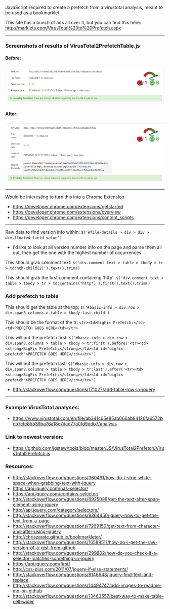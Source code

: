 JavaScript required to create a prefetch from a virustotal analysis, meant to be used as a bookmarklet.

This site has a bunch of ads all over it, but you can find this here: http://marklets.com/VirusTotal%20to%20Prefetch.aspx

------

### Screenshots of results of VirusTotal2PrefetchTable.js

#### Before:
![Screenshot BEFORE](VirusTotal_BleachBit_Before.PNG)
#### After:
![Screenshot AFTER](VirusTotal_BleachBit_After.PNG)

------

Would be interesting to turn this into a Chrome Extension. 
- https://developer.chrome.com/extensions/getstarted
- https://developer.chrome.com/extensions/overview
- https://developer.chrome.com/extensions/content_scripts

------

Raw data to find version info within: `$('#file-details > div > div > div.floated-field-value')`
- I'd like to look at all version number info on the page and parse them all out, then get the one with the highest number of occurrences.

This should grab comment text: `$('div.comment-text > table > tbody > tr > td:nth-child(2)').text().trim()`

This should grab the first comment containing 'http': `$('div.comment-text > table > tbody > tr > td:contains("http")').first().text().trim()`

### Add prefetch to table

This should get the table at the top: `$('#basic-info > div.row > div.span8.columns > table > tbody:last-child')`

This should be the format of the tr: `<tr><td>BigFix Prefetch:</td><td>PREFETCH GOES HERE</td></tr>`

This will put the prefetch first: `$('#basic-info > div.row > div.span8.columns > table > tbody > tr:first').before('<tr><td><strong>BigFix Prefetch:</strong></td><td id="bigfix-prefetch">PREFETCH GOES HERE</td></tr>')`

This will put the prefetch last: `$('#basic-info > div.row > div.span8.columns > table > tbody > tr:last').after('<tr><td><strong>BigFix Prefetch:</strong></td><td id="bigfix-prefetch">PREFETCH GOES HERE</td></tr>')`

- http://stackoverflow.com/questions/171027/add-table-row-in-jquery

------

### Example VirusTotal analyses:
- https://www.virustotal.com/en/file/ab341c65e85ab066ab84126fa6572bcb7efe85539ba76a18e7dad77a0fd9ddb7/analysis

### Link to newest version:
- https://github.com/jgstew/tools/blob/master/JS/VirusTotal2Prefetch/VirusTotal2Prefetch.js

### Resources:
- http://stackoverflow.com/questions/360491/how-do-i-strip-white-space-when-grabbing-text-with-jquery
- https://api.jquery.com/has-selector/
- https://api.jquery.com/contains-selector/
- http://stackoverflow.com/questions/6925088/get-the-text-after-span-element-using-jquery
- http://api.jquery.com/category/selectors/
- http://stackoverflow.com/questions/9364450/jquery-how-to-get-the-text-from-a-page
- http://stackoverflow.com/questions/7269150/get-text-from-character-and-after-using-jquery
- http://chriszarate.github.io/bookmarkleter/
- http://stackoverflow.com/questions/16589511/how-do-i-get-the-raw-version-of-a-gist-from-github
- http://stackoverflow.com/questions/299802/how-do-you-check-if-a-selector-matches-something-in-jquery
- https://api.jquery.com/first/
- http://css-plus.com/2011/07/jquery-if-else-statements/
- http://stackoverflow.com/questions/8146648/jquery-find-text-and-replace
- http://stackoverflow.com/questions/14494747/add-images-to-readme-md-on-github
- http://stackoverflow.com/questions/13463557/best-way-to-make-table-cell-wider
